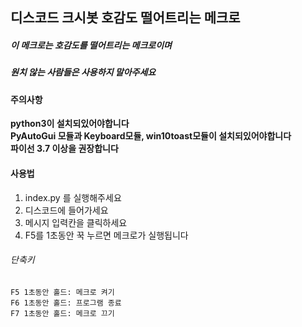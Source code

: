 ## 디스코드 크시봇 호감도 떨어트리는 메크로

##### 이 메크로는 호감도를 떨어트리는 메크로이며  
##### 원치 않는 사람들은 사용하지 말아주세요



#### 주의사항 
**python3이 설치되있어야합니다**  
**PyAutoGui 모듈과 Keyboard모듈, win10toast모듈이 설치되있어야합니다**   
**파이선 3.7 이상을 권장합니다**   



#### 사용법

1. index.py 를 실행해주세요
2. 디스코드에 들어가세요
3. 메시지 입력칸을 클릭하세요
4. F5를 1초동안 꾹 누르면 메크로가 실행됩니다
###### 단축키
```F5 1초동안 홀드: 메크로 켜기```  
```F6 1초동안 홀드: 프로그램 종료```  
```F7 1초동안 홀드: 메크로 끄기```  
